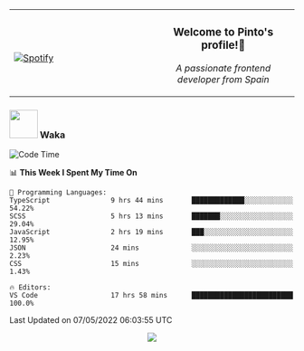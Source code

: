 <table width="100%" align="center"> 
  <tr>
  <td width="50%">
      
&nbsp; <br> [![Spotify](https://novatorem-zeta-rust.vercel.app/api/spotify)](https://open.spotify.com/user/novatorem-zeta-rust)

  </td>
  <td width="50%">
    <h3 align="center">Welcome to Pinto's profile!👋</h3>
    <p align="center"><em>A passionate frontend developer from Spain</em></p>
  </td>
  </table>

### <img src="https://media.giphy.com/media/VgCDAzcKvsR6OM0uWg/giphy.gif" width="50"> Waka

  <!--START_SECTION:waka-->
![Code Time](http://img.shields.io/badge/Code%20Time-319%20hrs%2046%20mins-blue)

📊 **This Week I Spent My Time On** 

```text
💬 Programming Languages: 
TypeScript               9 hrs 44 mins       █████████████░░░░░░░░░░░░   54.22% 
SCSS                     5 hrs 13 mins       ███████░░░░░░░░░░░░░░░░░░   29.04% 
JavaScript               2 hrs 19 mins       ███░░░░░░░░░░░░░░░░░░░░░░   12.95% 
JSON                     24 mins             ░░░░░░░░░░░░░░░░░░░░░░░░░   2.23% 
CSS                      15 mins             ░░░░░░░░░░░░░░░░░░░░░░░░░   1.43%

🔥 Editors: 
VS Code                  17 hrs 58 mins      █████████████████████████   100.0%

```


 Last Updated on 07/05/2022 06:03:55 UTC
<!--END_SECTION:waka-->

<div align="center">
<img src="https://github-readme-stats-gilt-tau.vercel.app/api/top-langs/?username=pinto-hub&layout=compact&theme=dracula" />
</div>
